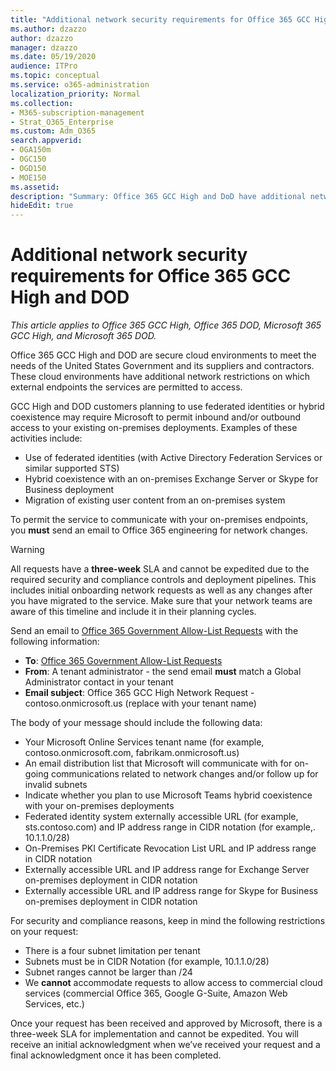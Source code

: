 ```yaml
---
title: "Additional network security requirements for Office 365 GCC High and DoD"
ms.author: dzazzo
author: dzazzo
manager: dzazzo
ms.date: 05/19/2020
audience: ITPro
ms.topic: conceptual
ms.service: o365-administration
localization_priority: Normal
ms.collection: 
- M365-subscription-management
- Strat_O365_Enterprise
ms.custom: Adm_O365
search.appverid:
- OGA150m
- OGC150
- OGD150
- MOE150
ms.assetid: 
description: "Summary: Office 365 GCC High and DoD have additional network security requirements"
hideEdit: true
---
```


# Additional network security requirements for Office 365 GCC High and DOD

*This article applies to Office 365 GCC High, Office 365 DOD, Microsoft 365 GCC High, and Microsoft 365 DOD.*

Office 365 GCC High and DOD are secure cloud environments to meet the needs of the United States Government and its suppliers and contractors.  These cloud environments have additional network restrictions on which external endpoints the services are permitted to access.

GCC High and DOD customers planning to use federated identities or hybrid coexistence may require Microsoft to permit inbound and/or outbound access to your existing on-premises deployments.  Examples of these activities include:

* Use of federated identities (with Active Directory Federation Services or similar supported STS)
* Hybrid coexistence with an on-premises Exchange Server or Skype for Business deployment
* Migration of existing user content from an on-premises system

To permit the service to communicate with your on-premises endpoints, you **must** send an email to Office 365 engineering for network changes.

> [!WARNING]
> All requests have a **three-week** SLA and cannot be expedited due to the required security and compliance controls and deployment pipelines.  This includes initial onboarding network requests as well as any changes after you have migrated to the service.  Make sure that your network teams are aware of this timeline and include it in their planning cycles.

Send an email to [Office 365 Government Allow-List Requests](mailto:o365gwlt@microsoft.com) with the following information:

* **To**: [Office 365 Government Allow-List Requests](mailto:o365gwlt@microsoft.com)
* **From**: A tenant administrator - the send email **must** match a Global Administrator contact in your tenant
* **Email subject**: Office 365 GCC High Network Request - contoso.onmicrosoft.us (replace with your tenant name)

The body of your message should include the following data:

* Your Microsoft Online Services tenant name (for example, contoso.onmicrosoft.com, fabrikam.onmicrosoft.us)
* An email distribution list that Microsoft will communicate with for on-going communications related to network changes and/or follow up for invalid subnets
* Indicate whether you plan to use Microsoft Teams hybrid coexistence with your on-premises deployments
* Federated identity system externally accessible URL (for example, sts.contoso.com) and IP address range in CIDR notation (for example,. 10.1.1.0/28)
* On-Premises PKI Certificate Revocation List URL and IP address range in CIDR notation
* Externally accessible URL and IP address range for Exchange Server on-premises deployment in CIDR notation
* Externally accessible URL and IP address range for Skype for Business on-premises deployment in CIDR notation

For security and compliance reasons, keep in mind the following restrictions on your request:

* There is a four subnet limitation per tenant
* Subnets must be in CIDR Notation (for example, 10.1.1.0/28)
* Subnet ranges cannot be larger than /24
* We **cannot** accommodate requests to allow access to commercial cloud services (commercial Office 365, Google G-Suite, Amazon Web Services, etc.)

Once your request has been received and approved by Microsoft, there is a three-week SLA for implementation and cannot be expedited.  You will receive an initial acknowledgment when we’ve received your request and a final acknowledgment once it has been completed.
